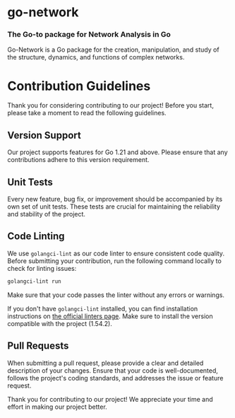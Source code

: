 # go-network
### The Go-to package for Network Analysis in Go

Go-Network is a Go package for the creation, manipulation, and study of the structure, dynamics, and functions of complex networks.

# Contribution Guidelines

Thank you for considering contributing to our project! Before you start, please take a moment to read the following guidelines.

## Version Support

Our project supports features for Go 1.21 and above. Please ensure that any contributions adhere to this version requirement.

## Unit Tests

Every new feature, bug fix, or improvement should be accompanied by its own set of unit tests. These tests are crucial for maintaining the reliability and stability of the project.

## Code Linting

We use `golangci-lint` as our code linter to ensure consistent code quality. Before submitting your contribution, run the following command locally to check for linting issues:

```bash
golangci-lint run
```

Make sure that your code passes the linter without any errors or warnings.

If you don't have `golangci-lint` installed, you can find installation instructions on [the official linters page](https://golangci-lint.run). Make sure to install the version compatible with the project (1.54.2).

## Pull Requests
When submitting a pull request, please provide a clear and detailed description of your changes. Ensure that your code is well-documented, follows the project's coding standards, and addresses the issue or feature request.

Thank you for contributing to our project! We appreciate your time and effort in making our project better.